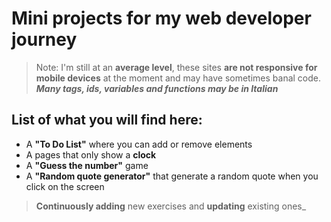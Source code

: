 # Mini projects for my web developer journey
>Note: I'm still at an **average level**, these sites **are not responsive for mobile devices** at the moment and may have sometimes banal code.
>_**Many tags, ids, variables and functions may be in Italian**_
## List of what you will find here:
- A **"To Do List"** where you can add or remove elements
- A pages that only show a **clock**
- A **"Guess the number"** game
- A **"Random quote generator"** that generate a random quote when you click on the screen
>**Continuously adding** new exercises and **updating** existing ones_


